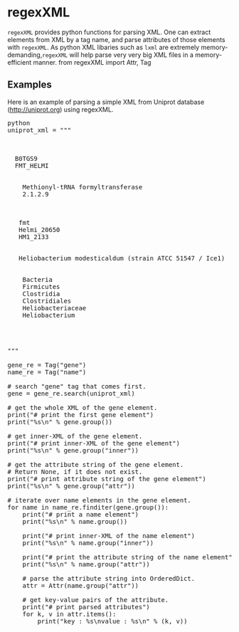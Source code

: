 # regexXML

`regexXML` provides python functions for parsing XML.
One can extract elements from XML by a tag name, and parse attributes of those elements with `regexXML`.
As python XML libaries such as `lxml` are extremely memory-demanding,`regexXML` will help parse very very big XML files in a memory-efficient manner.
from regexXML import Attr, Tag

## Examples

Here is an example of parsing a simple XML from Uniprot database (http://uniprot.org) using regexXML.

<pre>python
uniprot_xml = """
<?xml version="1.0" ?>
<uniprot schemaLocation="http://uniprot.org/uniprot http://www.uniprot.org/support/docs/uniprot.xsd">
 <entry created="2009-03-24" dataset="Swiss-Prot" modified="2017-03-15" version="59">
  <accession>B0TGS9</accession>
  <name>FMT_HELMI</name>
  <protein>
   <recommendedName>
    <fullName evidence="1">Methionyl-tRNA formyltransferase</fullName>
    <ecNumber evidence="1">2.1.2.9</ecNumber>
   </recommendedName>
  </protein>
  <gene>
   <name evidence="1" type="primary">fmt</name>
   <name type="ordered locus">Helmi_20650</name>
   <name type="ORF">HM1_2133</name>
  </gene>
  <organism>
   <name type="scientific">Heliobacterium modesticaldum (strain ATCC 51547 / Ice1)</name>
   <dbReference id="498761" type="NCBI Taxonomy"/>
   <lineage>
    <taxon>Bacteria</taxon>
    <taxon>Firmicutes</taxon>
    <taxon>Clostridia</taxon>
    <taxon>Clostridiales</taxon>
    <taxon>Heliobacteriaceae</taxon>
    <taxon>Heliobacterium</taxon>
   </lineage>
  </organism>
 </entry>
</uniprot>
"""

gene_re = Tag("gene")
name_re = Tag("name")

# search "gene" tag that comes first.
gene = gene_re.search(uniprot_xml)

# get the whole XML of the gene element.
print("# print the first gene element")
print("%s\n" % gene.group())

# get inner-XML of the gene element.
print("# print inner-XML of the gene element")
print("%s\n" % gene.group("inner"))

# get the attribute string of the gene element.
# Return None, if it does not exist.
print("# print attribute string of the gene element")
print("%s\n" % gene.group("attr"))

# iterate over name elements in the gene element.
for name in name_re.finditer(gene.group()):
    print("# print a name element")
    print("%s\n" % name.group())

    print("# print inner-XML of the name element")
    print("%s\n" % name.group("inner"))

    print("# print the attribute string of the name element")
    print("%s\n" % name.group("attr"))
    
    # parse the attribute string into OrderedDict.
    attr = Attr(name.group("attr"))

    # get key-value pairs of the attribute.
    print("# print parsed attributes")
    for k, v in attr.items():
        print("key : %s\nvalue : %s\n" % (k, v))
</pre>
